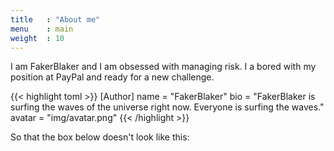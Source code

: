 ```yaml
---
title   : "About me"
menu    : main
weight  : 10
---
```


I am FakerBlaker and I am obsessed with managing risk. I a bored with my position at PayPal and ready for a new challenge.

{{< highlight toml >}}
[Author]
    name = "FakerBlaker"
    bio = "FakerBlaker is surfing the waves of the universe right now. Everyone is surfing the waves."
    avatar = "img/avatar.png"
{{< /highlight >}}

So that the box below doesn't look like this:
